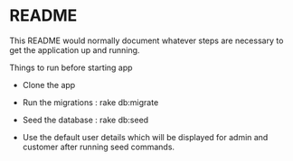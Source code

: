 # README

This README would normally document whatever steps are necessary to get the
application up and running.

Things to run before starting app

* Clone the app

* Run the migrations : rake db:migrate

* Seed the database : rake db:seed

* Use the default user details which will be displayed for admin and customer after running seed commands.

